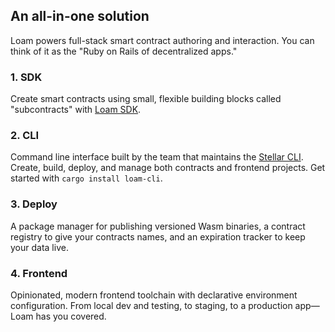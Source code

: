## An all-in-one solution

Loam powers full-stack smart contract authoring and interaction. You can think of it as the "Ruby on Rails of decentralized apps."

### 1. SDK

Create smart contracts using small, flexible building blocks called "subcontracts" with [Loam SDK](https://crates.io/crates/loam-sdk).

### 2. CLI

Command line interface built by the team that maintains the [Stellar CLI](https://github.com/stellar/stellar-cli). Create, build, deploy, and manage both contracts and frontend projects. Get started with `cargo install loam-cli`.

### 3. Deploy

A package manager for publishing versioned Wasm binaries, a contract registry to give your contracts names, and an expiration tracker to keep your data live.

### 4. Frontend

Opinionated, modern frontend toolchain with declarative environment configuration. From local dev and testing, to staging, to a production app—Loam has you covered.
